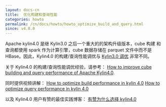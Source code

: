 ```yaml
---
layout: docs-cn
title:  优化构建和查询性能
categories: howto
permalink: /cn/docs/howto/howto_optimize_build_and_query.html
since: v4.0.0
---
```


Apache kylin4.0 是继 Kylin3.0 之后一个重大的的架构升级版本，cube 构建 和查询都使用 spark 作为计算引擎，cube 数据存储在 parquet 文件中而不是 HBase。因此，Kylin4.0 的构建/查询性能调优与 [Kylin3.0 调优](http://kylin.apache.org/docs/howto/howto_optimize_build.html) 非常不同。

关于 Kylin4.0 的构建/查询性能调优经验，请参考：
[How to improve cube building and query performance of Apache Kylin4.0](https://cwiki.apache.org/confluence/display/KYLIN/How+to+improve+cube+building+and+query+performance).

同时提供视频讲解：
[How to optimize build performance in kylin 4.0](https://www.bilibili.com/video/BV1ry4y1z7Nt) 
[How to optimize query performance in kylin 4.0](https://www.bilibili.com/video/BV18K411G7k3)

以及 Kylin4.0 用户有赞的最佳实践博客：
[有赞为什么选择 kylin4.0](/cn_blog/2021/06/17/Why-did-Youzan-choose-Kylin4/) 